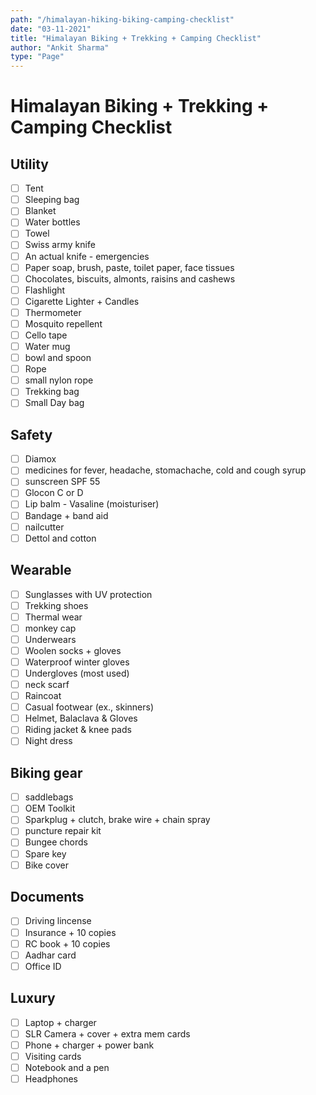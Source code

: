 ```yaml
---
path: "/himalayan-hiking-biking-camping-checklist"
date: "03-11-2021"
title: "Himalayan Biking + Trekking + Camping Checklist"
author: "Ankit Sharma"
type: "Page"
---
```


# Himalayan Biking + Trekking + Camping Checklist

## Utility

- [ ] Tent
- [ ] Sleeping bag
- [ ] Blanket
- [ ] Water bottles
- [ ] Towel
- [ ] Swiss army knife
- [ ] An actual knife - emergencies
- [ ] Paper soap, brush, paste, toilet paper, face tissues
- [ ] Chocolates, biscuits, almonts, raisins and cashews
- [ ] Flashlight
- [ ] Cigarette Lighter + Candles
- [ ] Thermometer
- [ ] Mosquito repellent
- [ ] Cello tape
- [ ] Water mug
- [ ] bowl and spoon
- [ ] Rope
- [ ] small nylon rope
- [ ] Trekking bag
- [ ] Small Day bag

## Safety

- [ ] Diamox
- [ ] medicines for fever, headache, stomachache, cold and cough syrup
- [ ] sunscreen SPF 55
- [ ] Glocon C or D
- [ ] Lip balm - Vasaline (moisturiser)
- [ ] Bandage + band aid
- [ ] nailcutter
- [ ] Dettol and cotton

## Wearable

- [ ] Sunglasses with UV protection
- [ ] Trekking shoes
- [ ] Thermal wear
- [ ] monkey cap
- [ ] Underwears
- [ ] Woolen socks + gloves
- [ ] Waterproof winter gloves
- [ ] Undergloves (most used)
- [ ] neck scarf
- [ ] Raincoat
- [ ] Casual footwear (ex., skinners)
- [ ] Helmet, Balaclava & Gloves
- [ ] Riding jacket & knee pads
- [ ] Night dress

## Biking gear

- [ ] saddlebags
- [ ] OEM Toolkit
- [ ] Sparkplug + clutch, brake wire + chain spray
- [ ] puncture repair kit
- [ ] Bungee chords
- [ ] Spare key
- [ ] Bike cover

## Documents

- [ ] Driving lincense
- [ ] Insurance + 10 copies
- [ ] RC book + 10 copies
- [ ] Aadhar card
- [ ] Office ID

## Luxury

- [ ] Laptop + charger
- [ ] SLR Camera + cover + extra mem cards
- [ ] Phone + charger + power bank
- [ ] Visiting cards
- [ ] Notebook and a pen
- [ ] Headphones

